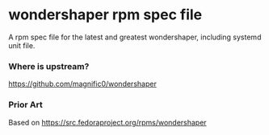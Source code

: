 # wondershaper rpm spec file

A rpm spec file for the latest and greatest wondershaper, including systemd unit file.

### Where is upstream?

https://github.com/magnific0/wondershaper

### Prior Art

Based on https://src.fedoraproject.org/rpms/wondershaper

